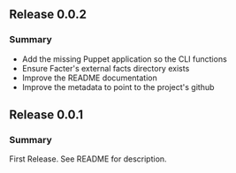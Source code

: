 ## Release 0.0.2
### Summary

* Add the missing Puppet application so the CLI functions
* Ensure Facter's external facts directory exists
* Improve the README documentation
* Improve the metadata to point to the project's github 

## Release 0.0.1
### Summary

First Release. See README for description.

